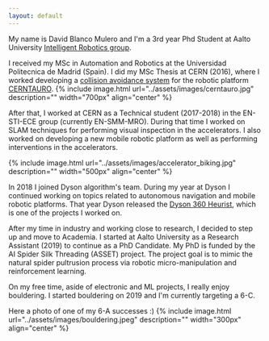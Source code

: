 ```yaml
---
layout: default
---
```

My name is David Blanco Mulero and I'm a 3rd year Phd Student 
at Aalto University [Intelligent Robotics group](https://irobotics.aalto.fi/).


I received my MSc in Automation and Robotics at the Universidad Politecnica de Madrid (Spain).
I did my  MSc Thesis at CERN (2016), where I worked developing a [collision avoidance system](https://doi.org/10.1145/3068796.3068800) 
for the robotic platform [CERNTAURO](https://ieeexplore.ieee.org/document/8391705).
{% include image.html url="../assets/images/cerntauro.jpg" description="" width="700px" align="center" %}


After that, I worked at CERN as a Technical student (2017-2018) in the EN-STI-ECE group (currently EN-SMM-MRO).
During that time I worked on SLAM techniques for performing visual inspection in the accelerators.
I also worked on developing a new mobile robotic platform as well as performing interventions in the accelerators.

{% include image.html url="../assets/images/accelerator_biking.jpg" description="" width="500px" align="center" %}

In 2018 I joined Dyson algorithm's team. 
During my year at Dyson I continued working on topics related to autonomous navigation and mobile robotic platforms.
That year Dyson released the [Dyson 360 Heurist](https://www.dyson.co.uk/smart-home/smart-robot-vacuum), 
which is one of the projects I worked on.

After my time in industry and working close to research, I decided to step up and move to Academia.
I started at Aalto University as a Research Assistant (2019) to continue as a PhD Candidate.
My PhD is funded by the AI Spider Silk Threading (ASSET) project. 
The project goal is to mimic the natural spider pultrusion process 
via robotic micro-manipulation and reinforcement learning.


On my free time, aside of electronic and ML projects, I really enjoy bouldering.
I started bouldering on 2019 and I'm currently targeting a 6-C.

Here a photo of one of my 6-A successes :)
{% include image.html url="../assets/images/bouldering.jpeg" description="" width="300px" align="center" %}
